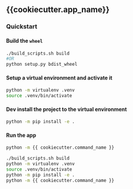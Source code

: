 ## {{cookiecutter.app_name}}

### Quickstart

#### Build the `wheel`

```sh
./build_scripts.sh build
#OR
python setup.py bdist_wheel
```

#### Setup a virtual environment and activate it

```sh
python -m virtualenv .venv
source .venv/bin/activate
```

#### Dev install the project to the virtual environment

```sh
python -m pip install -e .
```

#### Run the app

```sh
python -m {{ cookiecutter.command_name }}
```



```sh
./build_scripts.sh build
python -m virtualenv .venv
source .venv/bin/activate
python -m pip install -e .
python -m {{ cookiecutter.command_name }}
```


